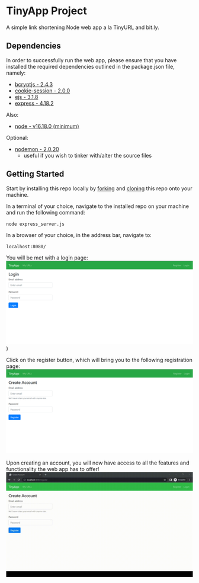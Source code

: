 # TinyApp Project

A simple link shortening Node web app a la TinyURL and bit.ly.

## Dependencies

In order to successfully run the web app, please ensure that you have installed the required dependencies outlined in the package.json file, namely:

- [bcryptjs - 2.4.3](https://www.npmjs.com/package/bcryptjs)
- [cookie-session - 2.0.0](https://www.npmjs.com/package/cookie-session)
- [ejs - 3.1.8](https://www.npmjs.com/package/ejs)
- [express - 4.18.2](https://www.npmjs.com/package/express)

Also:

- [node - v16.18.0 (minimum)](https://nodejs.org/en/download/)

Optional:

- [nodemon - 2.0.20](https://www.npmjs.com/package/nodemon)
  - useful if you wish to tinker with/alter the source files


## Getting Started

Start by installing this repo locally by [forking](https://docs.github.com/en/get-started/quickstart/fork-a-repo) and [cloning](https://git-scm.com/book/en/v2/Git-Basics-Getting-a-Git-Repository) this repo onto your machine. 

In a terminal of your choice, navigate to the installed repo on your machine and run the following command:
```
node express_server.js
```
In a browser of your choice, in the address bar, navigate to: 
```
localhost:8080/
```
You will be met with a login page:
!["login-page"](/assets/images/TinyApp-login.png))

Click on the register button, which will bring you to the following registration page:
!["registration-page"](/assets/images/TinyApp-register.png)

Upon creating an account, you will now have access to all the features and functionality the web app has to offer!
!["demo"](/assets/images/TinyApp-demo.gif)